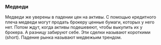 ### Медведи 
Медведи же уверены в падении цен на активы. С помощью кредитного плеча медведи могут продать брокеру ценные бумаги, которых у него нет. Потом ждут, когда активы подешевеют, чтобы выкупить их у брокера. А разницу забируют себе. Эти сделки называют короткими (short). Падение рынка называют медвежьим трендом. 